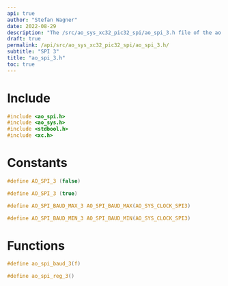 ```yaml
---
api: true
author: "Stefan Wagner"
date: 2022-08-29
description: "The /src/ao_sys_xc32_pic32_spi/ao_spi_3.h file of the ao real-time operating system."
draft: true
permalink: /api/src/ao_sys_xc32_pic32_spi/ao_spi_3.h/
subtitle: "SPI 3"
title: "ao_spi_3.h"
toc: true
---
```


# Include

```c
#include <ao_spi.h>
#include <ao_sys.h>
#include <stdbool.h>
#include <xc.h>
```

# Constants

```c
#define AO_SPI_3 (false)
```

```c
#define AO_SPI_3 (true)
```

```c
#define AO_SPI_BAUD_MAX_3 AO_SPI_BAUD_MAX(AO_SYS_CLOCK_SPI3)
```

```c
#define AO_SPI_BAUD_MIN_3 AO_SPI_BAUD_MIN(AO_SYS_CLOCK_SPI3)
```

# Functions

```c
#define ao_spi_baud_3(f)
```

```c
#define ao_spi_reg_3()
```
